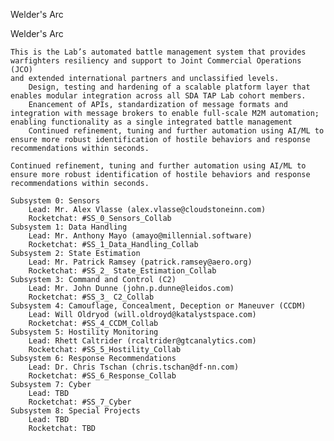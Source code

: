Welder's Arc

Welder's Arc

    This is the Lab’s automated battle management system that provides warfighters resiliency and support to Joint Commercial Operations (JCO)
    and extended international partners and unclassified levels.
        Design, testing and hardening of a scalable platform layer that enables modular integration across all SDA TAP Lab cohort members.
        Enancement of APIs, standardization of message formats and integration with message brokers to enable full-scale M2M automation; enabling functionality as a single integrated battle management
        Continued refinement, tuning and further automation using AI/ML to ensure more robust identification of hostile behaviors and response recommendations within seconds.

    Continued refinement, tuning and further automation using AI/ML to ensure more robust identification of hostile behaviors and response recommendations within seconds.

    Subsystem 0: Sensors
        Lead: Mr. Alex Vlasse (alex.vlasse@cloudstoneinn.com)
        Rocketchat: #SS_0_Sensors_Collab
    Subsystem 1: Data Handling
        Lead: Mr. Anthony Mayo (amayo@millennial.software) 
        Rocketchat: #SS_1_Data_Handling_Collab
    Subsystem 2: State Estimation
        Lead: Mr. Patrick Ramsey (patrick.ramsey@aero.org)
        Rocketchat: #SS_2_ State_Estimation_Collab
    Subsystem 3: Command and Control (C2)
        Lead: Mr. John Dunne (john.p.dunne@leidos.com)
        Rocketchat: #SS_3_ C2_Collab
    Subsystem 4: Camouflage, Concealment, Deception or Maneuver (CCDM)
        Lead: Will Oldryod (will.oldroyd@katalystspace.com)
        Rocketchat: #SS_4_CCDM_Collab
    Subsystem 5: Hostility Monitoring
        Lead: Rhett Caltrider (rcaltrider@gtcanalytics.com)
        Rocketchat: #SS_5_Hostility_Collab
    Subsystem 6: Response Recommendations 
        Lead: Dr. Chris Tschan (chris.tschan@df-nn.com)
        Rocketchat: #SS_6_Response_Collab
    Subsystem 7: Cyber
        Lead: TBD
        Rocketchat: #SS_7_Cyber
    Subsystem 8: Special Projects
        ​​​​Lead: TBD
        Rocketchat: TBD
